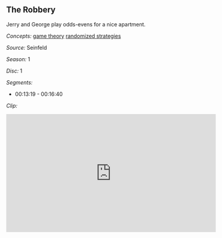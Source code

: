 ## The Robbery

Jerry and George play odds-evens for a nice apartment.

*Concepts:*
[game theory](/concept/game-theory/)
[randomized strategies](/concept/randomized-strategies/)

*Source:* Seinfeld

*Season:* 1

*Disc:* 1

*Segments:*

 * 00:13:19 - 00:16:40

*Clip:*

<iframe width="560" height="315" src="https://criticalcommons.org/embed?m=mIT3lAp5x" frameborder="0" allowfullscreen></iframe>

